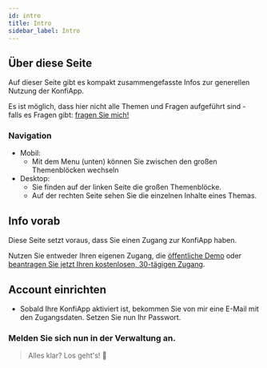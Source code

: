 ```yaml
---
id: intro
title: Intro
sidebar_label: Intro
---
```

## Über diese Seite
Auf dieser Seite gibt es kompakt zusammengefasste Infos zur generellen Nutzung der KonfiApp.

Es ist möglich, dass hier nicht alle Themen und Fragen aufgeführt sind - falls es Fragen gibt: [fragen Sie mich!](mailto:konfiapp@philippdormann.de)

### Navigation
- Mobil:
  - Mit dem Menu (unten) können Sie zwischen den großen Themenblöcken wechseln
- Desktop:
  - Sie finden auf der linken Seite die großen Themenblöcke.
  - Auf der rechten Seite sehen Sie die einzelnen Inhalte eines Themas.

## Info vorab
Diese Seite setzt voraus, dass Sie einen Zugang zur KonfiApp haben.

Nutzen Sie entweder Ihren eigenen Zugang, die [öffentliche Demo](./öffentliche-demo) oder [beantragen Sie jetzt Ihren kostenlosen, 30-tägigen Zugang](https://konfiapp.de/#contact).

## Account einrichten
- Sobald Ihre KonfiApp aktiviert ist, bekommen Sie von mir eine E-Mail mit den Zugangsdaten. Setzen Sie nun Ihr Passwort.

### Melden Sie sich nun in der Verwaltung an.

> Alles klar? Los geht's! 🚀